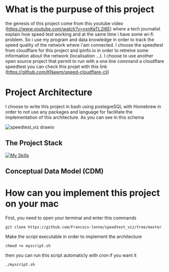 # What is the purpuse of this project 


the genesis of this project come from this youtube video (https://www.youtube.com/watch?v=yxnKeTL2I6E) where a tech journalist explain how speed test working and at the same time i have some wi-fi problem. So i use my program and data knowledge in order to track the speed quality of the network where i'am connected. I choose the speedtest from cloudflare for this project and ipinfo.io in order to retreive some information about the network (localisation ...). I choose to use another open source project that permit to run with a one line command a cloudflare speedtest you can check this projet with this link (https://github.com/KNawm/speed-cloudflare-cli)


# Project Architecture




I choose to write this project in bash using postegreSQL with Homebrew in order to not use any packages and language for facilitate the implementation of this architecture. As you can see in this schema 


![speedtest_viz drawio](https://github.com/Francois-lenne/speedtest_viz/assets/114836746/c2c1f02a-0b29-49bd-858e-50e65d3f8561)


## The Project Stack

[![My Skills](https://skills.thijs.gg/icons?i=bash,apple,postgres)](https://skills.thijs.gg)


## Conceptual Data Model (CDM)




# How can you implement this project on your mac 

First, you need to open your terminal and enter this commands

```
git clone https://github.com/Francois-lenne/speedtest_viz/tree/master
```

Make the script executable in order to implement the architecture 

```
chmod +x myscript.sh
```

then you can run this script automaticly with cron if you want it


```
./myscript.sh
```


